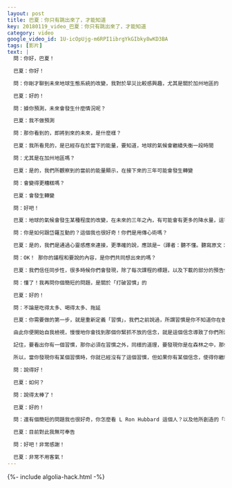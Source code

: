 ```yaml
---
layout: post
title: 巴夏：你只有跳出來了，才能知道
key: 20180119_video_巴夏：你只有跳出來了，才能知道
category: video
google_video_id: 1U-icOpUjg-m6RPI1ibrgYkGIbky8wKD3BA
tags: [影片]
text: |
  問：你好，巴夏！

  巴夏：你好！

  問：你剛才聊到未來地球生態系統的改變，我對於旱災比較感興趣，尤其是關於加州地區的

  巴夏：好的！

  問：據你預測，未來會發生什麼情況呢？

  巴夏：我不做預測

  問：那你看到的，即將到來的未來，是什麼樣？

  巴夏：我所看見的，是已經存在於當下的能量，要知道，地球的氣候會繼續失衡一段時間

  問：尤其是在加州地區嗎？

  巴夏：是的，我們所觀察到的當前的能量顯示，在接下來的三年可能會發生轉變

  問：會變得更糟糕嗎？

  巴夏：會發生轉變

  問：好吧！

  巴夏：地球的氣候會發生某種程度的改變，在未來的三年之內，有可能會有更多的降水量，這可能也意味著，某些地區會有旱情

  問：你是如何跟岱羅互動的？這個我也很好奇！你們是用傳心術嗎？

  巴夏：是的，我們是通過心靈感應來連接，更準確的說，應該是⋯（譯者：聽不懂。聽寫原文：More precisely a tele-m-pathic connection.），經過訓練，岱羅可以改變他的腦電波頻率，接近我的腦電波頻率，我也改變我的狀態，接近他的狀態，當我們兩個人的頻率足夠接近，就像兩個音叉在同步協調地振動，我的思想就會通過他，自動地轉譯成你們的語言，因為，當我們的腦電波是同一頻率時，那在同一時刻，我們兩個人腦中的想法也是一樣的

  問：OK！ 那你的議程和要說的內容，是你們共同想出來的嗎？

  巴夏：我們信任同步性，很多時候你們會發現，除了每次課程的標題，以及下載的部分的預告信息，我也根本不知道到時我要講什麼內容，直到我要說了我才知道我要說什麼

  問：懂了！我再問你個簡短的問題，是關於「打破習慣」的

  巴夏：好的！

  問：不論是吃得太多、喝得太多、拖延

  巴夏：你需要做的第一步，就是重新定義「習慣」，我們之前說過，所謂習慣是你不知道你在做而當你知道你在做，當你意識到你有某個習慣時它就不再是一個習慣，而是一個選擇，然後，邏輯上你就會問自己：為什麼我會選擇自己所不喜歡的東西？

  由此你便開始自我檢視，慢慢地你會找到那個你緊抓不放的信念，就是這個信念導致了你們所說的「重複性行為」，一旦你認定出這個信念，確定它和「你想成為的你」不一致，並且釋放它，那你的重複性行為也就會消失

  記住，要看出你有一個習慣，那你必須在習慣之外，同樣的道理，要發現你是在森林之中，那你必須在森林之上，知道你所處之地是森林才行

  所以，當你發現你有某個習慣時，你就已經沒有了這個習慣，但如果你有某個信念，使得你繼續這種行為，那說明這個行為是你選擇的，你必須弄清楚 為什麼你會做出這樣的選擇，肯定是因為你相信：如果繼續這麼做的話，你會得到什麼好處，否則你不會這麼做的

  問：說得好！

  巴夏：如何？

  問：說得太棒了！

  巴夏：好的！

  問：還有個簡短的問題我也很好奇，你怎麼看 L Ron Hubbard 這個人？以及他所創造的「科學論派」（認為信仰者可解除其精神及肉體上的病痛）

  巴夏：目前對此我無可奉告

  問：好吧！非常感謝！

  巴夏：非常不用客氣！
---
```


{%- include algolia-hack.html -%}
